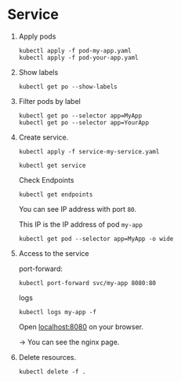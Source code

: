 # Service


1. Apply pods

    ```
    kubectl apply -f pod-my-app.yaml
    kubectl apply -f pod-your-app.yaml
    ```

1. Show labels

    ```
    kubectl get po --show-labels
    ```

1. Filter pods by label

    ```
    kubectl get po --selector app=MyApp
    kubectl get po --selector app=YourApp
    ```

1. Create service.


    ```
    kubectl apply -f service-my-service.yaml
    ```

    ```
    kubectl get service
    ```

    Check Endpoints

    ```
    kubectl get endpoints
    ```

    You can see IP address with port `80`.

    This IP is the IP address of pod `my-app`

    ```
    kubectl get pod --selector app=MyApp -o wide
    ```

1. Access to the service

    port-forward:

    ```
    kubectl port-forward svc/my-app 8080:80
    ```

    logs

    ```
    kubectl logs my-app -f
    ```

    Open [localhost:8080]() on your browser.

    -> You can see the nginx page.

1. Delete resources.

    ```
    kubectl delete -f .
    ```
